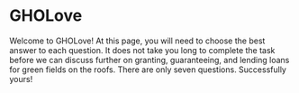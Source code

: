 # GHOLove
Welcome to GHOLove! At this page, you will need to choose the best answer to each question. It does not take you long to complete the task before we can discuss further on granting, guaranteeing, and lending loans for green fields on the roofs. There are only seven questions. Successfully yours!
